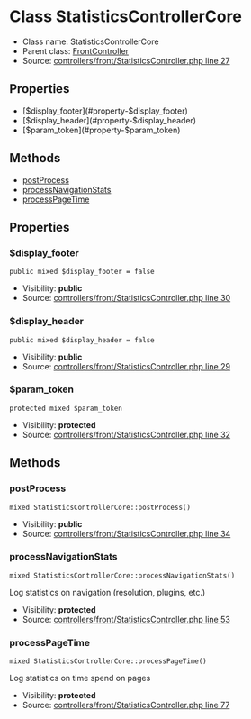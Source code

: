Class StatisticsControllerCore
=====================





* Class name: StatisticsControllerCore
* Parent class: [FrontController](class.FrontControllerCore)
* Source: [controllers/front/StatisticsController.php line 27](https://github.com/PrestaShop/PrestaShop/blob/1.6.1.1/controllers/front/StatisticsController.php#L27)



Properties
----------

* [$display_footer](#property-$display_footer)
* [$display_header](#property-$display_header)
* [$param_token](#property-$param_token)

Methods
-------
* [postProcess](#method-postProcess)
* [processNavigationStats](#method-processNavigationStats)
* [processPageTime](#method-processPageTime)




Properties
----------


### <a name="property-$display_footer"></a>$display_footer

    public mixed $display_footer = false





* Visibility: **public**
* Source: [controllers/front/StatisticsController.php line 30](https://github.com/PrestaShop/PrestaShop/blob/1.6.1.1/controllers/front/StatisticsController.php#L30)


### <a name="property-$display_header"></a>$display_header

    public mixed $display_header = false





* Visibility: **public**
* Source: [controllers/front/StatisticsController.php line 29](https://github.com/PrestaShop/PrestaShop/blob/1.6.1.1/controllers/front/StatisticsController.php#L29)


### <a name="property-$param_token"></a>$param_token

    protected mixed $param_token





* Visibility: **protected**
* Source: [controllers/front/StatisticsController.php line 32](https://github.com/PrestaShop/PrestaShop/blob/1.6.1.1/controllers/front/StatisticsController.php#L32)


Methods
-------


### <a name="method-postProcess"></a>postProcess

    mixed StatisticsControllerCore::postProcess()





* Visibility: **public**
* Source: [controllers/front/StatisticsController.php line 34](https://github.com/PrestaShop/PrestaShop/blob/1.6.1.1/controllers/front/StatisticsController.php#L34)




### <a name="method-processNavigationStats"></a>processNavigationStats

    mixed StatisticsControllerCore::processNavigationStats()

Log statistics on navigation (resolution, plugins, etc.)



* Visibility: **protected**
* Source: [controllers/front/StatisticsController.php line 53](https://github.com/PrestaShop/PrestaShop/blob/1.6.1.1/controllers/front/StatisticsController.php#L53)




### <a name="method-processPageTime"></a>processPageTime

    mixed StatisticsControllerCore::processPageTime()

Log statistics on time spend on pages



* Visibility: **protected**
* Source: [controllers/front/StatisticsController.php line 77](https://github.com/PrestaShop/PrestaShop/blob/1.6.1.1/controllers/front/StatisticsController.php#L77)



